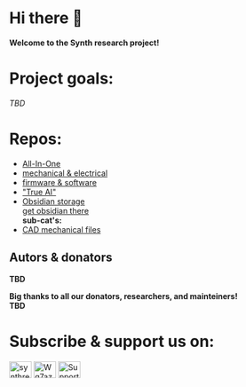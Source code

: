 # Hi there 👋 
**Welcome to the Synth research project!**

# Project goals:
*TBD*    

# Repos:
 - [All-In-One](https://github.com/SynthRevolutionResearch/SynthAIO)
 - [mechanical & electrical](https://github.com/SynthRevolutionResearch/SynthResearch-electromechanical)
 - [firmware & software](https://github.com/SynthRevolutionResearch/SynthResearch-code)
 - ["True AI"](*WIP*)
 - [Obsidian storage](https://github.com/SynthRevolutionResearch/obsidian-vault)  
 [get obsidian there](https://obsidian.md/)       
 **sub-cat's:**
 - [CAD mechanical files](*WIP*) 


 ## Autors & donators
**TBD**    

**Big thanks to all our donators, researchers, and mainteiners!**  
**TBD**    

# Subscribe & support us on:


<p align="left">
<a href="https://www.youtube.com/channel/UCHvOHMdLYhFk7Rfm-d7G7Bw" target="blank"><img align="center" src="https://raw.githubusercontent.com/rahuldkjain/github-profile-readme-generator/master/src/images/icons/Social/youtube.svg" alt="synthrevolutionresearch" height="30" width="40" /></a>
<a href="https://discord.gg/Wq7azBMQnJ" target="blank"><img align="center" src="https://raw.githubusercontent.com/rahuldkjain/github-profile-readme-generator/master/src/images/icons/Social/discord.svg" alt="Wq7azBMQnJ" height="30" width="40" /></a>
<a href="boosty" target="blank"><img align="center" src="https://images.boosty.to/user/442/avatar" alt="Support autor & team on boosty" height="30" width="40" /></a>
</p>

